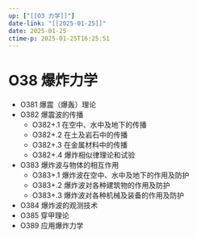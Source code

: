 ```yaml
---
up: ["[[O3 力学]]"]
date-link: "[[2025-01-25]]"
date: 2025-01-25
ctime-p: 2025-01-25T16:25:51
---
```


# O38 爆炸力学

- O381 爆震（爆轰）理论
- O382 爆震波的传播
	- O382+.1 在空中、水中及地下的传播
	- O382+.2 在土及岩石中的传播
	- O382+.3 在金属材料中的传播
	- O382+.4 爆炸相似律理论和试验
- O383 爆炸波与物体的相互作用
	- O383+.1 爆炸波在空中、水中及地下的作用及防护
	- O383+.2 爆炸波对各种建筑物的作用及防护
	- O383+.3 爆炸波对各种机械及装备的作用及防护
- O384 爆炸波的观测技术
- O385 穿甲理论
- O389 应用爆炸力学
